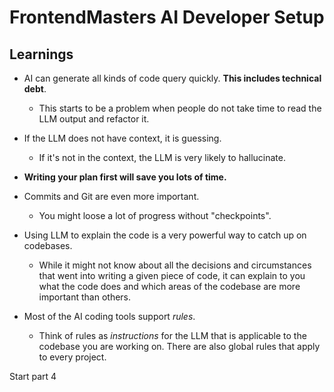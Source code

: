 # FrontendMasters AI Developer Setup

## Learnings

- AI can generate all kinds of code query quickly. **This includes technical debt**.

  - This starts to be a problem when people do not take time to read the LLM output and refactor it.

- If the LLM does not have context, it is guessing.

  - If it's not in the context, the LLM is very likely to hallucinate.

- **Writing your plan first will save you lots of time.**

- Commits and Git are even more important.

  - You might loose a lot of progress without "checkpoints".

- Using LLM to explain the code is a very powerful way to catch up on codebases.

  - While it might not know about all the decisions and circumstances that went into writing a given piece of code, it can explain to you what the code does and which areas of the codebase are more important than others.

- Most of the AI coding tools support _rules_.

  - Think of rules as _instructions_ for the LLM that is applicable to the codebase you are working on. There are also global rules that apply to every project.

Start part 4
